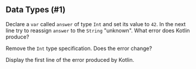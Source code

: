 ## Data Types (#1)

Declare a `var` called `answer` of type `Int` and set its value to `42`. In the
next line try to reassign `answer` to the `String` "unknown". What error does
Kotlin produce?

Remove the `Int` type specification. Does the error change?

Display the first line of the error produced by Kotlin.